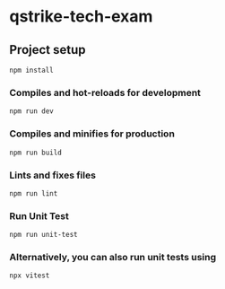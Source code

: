 # qstrike-tech-exam

## Project setup
```
npm install
```

### Compiles and hot-reloads for development
```
npm run dev
```

### Compiles and minifies for production
```
npm run build
```

### Lints and fixes files
```
npm run lint
```

### Run Unit Test
```
npm run unit-test
```

### Alternatively, you can also run unit tests using
```
npx vitest
```
